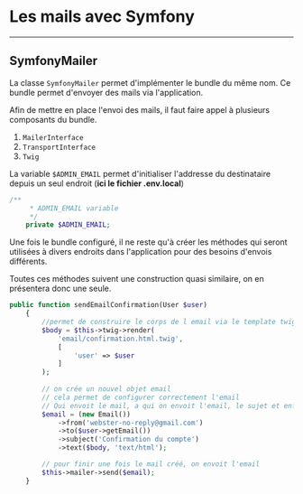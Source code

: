 # Les mails avec Symfony
---

## SymfonyMailer
La classe `SymfonyMailer` permet d'implémenter le bundle du même nom. Ce bundle permet d'envoyer des mails via l'application. 

Afin de mettre en place l'envoi des mails, il faut faire appel à plusieurs composants du bundle. 
1. `MailerInterface`
2. `TransportInterface`
3. `Twig`

La variable `$ADMIN_EMAIL` permet d'initialiser l'addresse du destinataire depuis un seul endroit (**ici le fichier .env.local**)

```php
/**
     * ADMIN_EMAIL variable
     */
    private $ADMIN_EMAIL;
```

Une fois le bundle configuré, il ne reste qu'à créer les méthodes qui seront utilisées à divers endroits dans l'application pour des besoins d'envois différents. 

Toutes ces méthodes suivent une construction quasi similaire, on en présentera donc une seule. 

```php
public function sendEmailConfirmation(User $user)
    {
        //permet de construire le corps de l email via le template twig
        $body = $this->twig->render(
            'email/confirmation.html.twig',
            [
                'user' => $user
            ]
        );
        
        // on crée un nouvel objet email
        // cela permet de configurer correctement l'email
        // Qui envoit le mail, a qui on envoit l'email, le sujet et enfin le corps (body)
        $email = (new Email())
            ->from('webster-no-reply@gmail.com')
            ->to($user->getEmail())
            ->subject('Confirmation du compte')
            ->text($body, 'text/html');

        // pour finir une fois le mail créé, on envoit l'email
        $this->mailer->send($email);
    }

```
